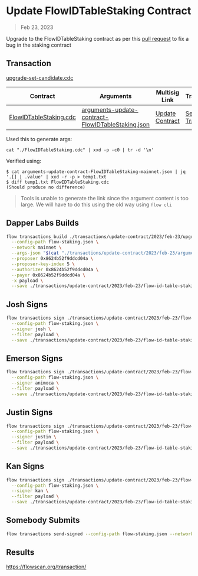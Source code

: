 # Update FlowIDTableStaking Contract

> Feb 23, 2023

Upgrade to the FlowIDTableStaking contract as per this [pull request](https://github.com/onflow/flow-core-contracts/pull/350) to fix a bug in the staking contract

## Transaction

[upgrade-set-candidate.cdc](./upgrade-set-candidate.cdc)


| Contract                                     | Arguments                                                                                      | Multisig Link   | Transaction |
|----------------------------------------------|------------------------------------------------------------------------------------------------|-----------------|-------------|
| [FlowIDTableStaking.cdc](./FlowIDTableStaking.cdc)               | [arguments-update-contract-FlowIDTableStaking.json](./arguments-update-contract-FlowIDTableStaking.json) | [Update Contract]() | [Sealed Transaction](https://flowscan.org/transaction/) |



Used this to generate args:

`cat "./FlowIDTableStaking.cdc" | xxd -p -c0 | tr -d '\n'`

Verified using:
```
$ cat arguments-update-contract-FlowIDTableStaking-mainnet.json | jq '.[] | .value' | xxd -r -p > temp1.txt
$ diff temp1.txt FlowIDTableStaking.cdc
(Should produce no difference)
```

> Tools is unable to generate the link since the argument content is too large. We will have to do this using the old way using `flow cli`

## Dapper Labs Builds

```sh
flow transactions build ./transactions/update-contract/2023/feb-23/upgrade-set-candidate.cdc \
  --config-path flow-staking.json \
  --network mainnet \
  --args-json "$(cat "./transactions/update-contract/2023/feb-23/arguments-update-contract-FlowIDTableStaking-mainnet.json")" \
  --proposer 0x8624b52f9ddcd04a \
  --proposer-key-index 5 \
  --authorizer 0x8624b52f9ddcd04a \
  --payer 0x8624b52f9ddcd04a \
  -x payload \
  --save ./transactions/update-contract/2023/feb-23/flow-id-table-staking-contract-upgrade-feb-23-unsigned.rlp
```

## Josh Signs

```sh
flow transactions sign ./transactions/update-contract/2023/feb-23/flow-id-table-staking-contract-upgrade-feb-23-unsigned.rlp \
  --config-path flow-staking.json \
  --signer josh \
  --filter payload \
  --save ./transactions/update-contract/2023/feb-23/flow-id-table-staking-contract-upgrade-feb-23-sig-1.rlp
```

## Emerson Signs

```sh
flow transactions sign ./transactions/update-contract/2023/feb-23/flow-id-table-staking-contract-upgrade-feb-23-sig-1.rlp \
  --config-path flow-staking.json \
  --signer animoca \
  --filter payload \
  --save ./transactions/update-contract/2023/feb-23/flow-id-table-staking-contract-upgrade-feb-23-sig-2.rlp
```

## Justin Signs

```sh
flow transactions sign ./transactions/update-contract/2023/feb-23/flow-id-table-staking-contract-upgrade-feb-23-sig-2.rlp \
  --config-path flow-staking.json \
  --signer justin \
  --filter payload \
  --save ./transactions/update-contract/2023/feb-23/flow-id-table-staking-contract-upgrade-feb-23-sig-3.rlp
```

## Kan Signs

```sh
flow transactions sign ./transactions/update-contract/2023/feb-23/flow-id-table-staking-contract-upgrade-feb-23-sig-3.rlp \
  --config-path flow-staking.json \
  --signer kan \
  --filter payload \
  --save ./transactions/update-contract/2023/feb-23/flow-id-table-staking-contract-upgrade-feb-23-sig-4.rlp
```

## Somebody Submits

```sh
flow transactions send-signed --config-path flow-staking.json --network mainnet ./transactions/update-contract/2023/feb-23/flow-id-table-staking-contract-upgrade-feb-23-sig-4.rlp
```

## Results

https://flowscan.org/transaction/

